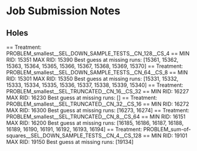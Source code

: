 # Job Submission Notes

## Holes

== Treatment: PROBLEM_smallest__SEL_DOWN_SAMPLE_TESTS__CN_128__CS_4 ==
  MIN RID: 15351
  MAX RID: 15390
  Best guess at missing runs: [15361, 15362, 15363, 15364, 15365, 15366, 15367, 15368, 15369, 15370]
== Treatment: PROBLEM_smallest__SEL_DOWN_SAMPLE_TESTS__CN_64__CS_8 ==
  MIN RID: 15301
  MAX RID: 15350
  Best guess at missing runs: [15331, 15332, 15333, 15334, 15335, 15336, 15337, 15338, 15339, 15340]
== Treatment: PROBLEM_smallest__SEL_TRUNCATED__CN_16__CS_32 ==
  MIN RID: 16227
  MAX RID: 16230
  Best guess at missing runs: []
== Treatment: PROBLEM_smallest__SEL_TRUNCATED__CN_32__CS_16 ==
  MIN RID: 16272
  MAX RID: 16300
  Best guess at missing runs: [16273, 16274]
== Treatment: PROBLEM_smallest__SEL_TRUNCATED__CN_8__CS_64 ==
  MIN RID: 16151
  MAX RID: 16200
  Best guess at missing runs: [16185, 16186, 16187, 16188, 16189, 16190, 16191, 16192, 16193, 16194]
== Treatment: PROBLEM_sum-of-squares__SEL_DOWN_SAMPLE_TESTS__CN_4__CS_128 ==
  MIN RID: 19101
  MAX RID: 19150
  Best guess at missing runs: [19134]